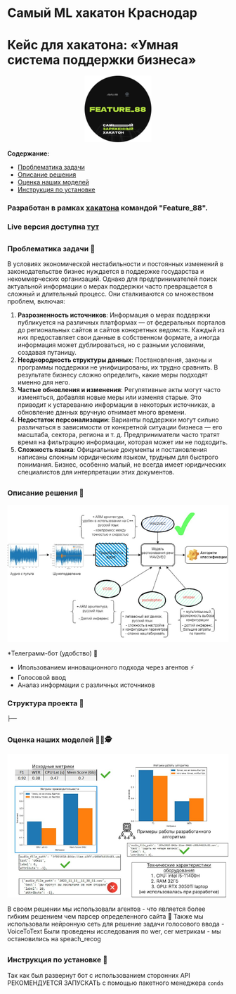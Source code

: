 # Самый ML хакатон Краснодар 
# Кейс для хакатона: «Умная система поддержки бизнеса»
<a name="readme-top"></a>
<p align="center">  
<img width="30%" src="./photo_5314467012107429274_c%20(1).jpg" alt="banner">
</p>
  <p align="center">
    <!--<h1 align="center">LLAIM</h1>-->
  </p>
  <p align="center">
    <p></p>
    <!-- <p><strong>Интеллектуальный пульт составителя.</strong></p> -->

  </p>
</div>

**Содержание:**
- [Проблематика задачи](#title1)
- [Описание решения](#title2)
- [Оценка наших моделей](#title4)
- [Инструкция по установке](#title5)
### Разработан в рамках [хакатона](https://avalab.yonote.ru/share/24970531-c84b-4e50-ae75-08f894355959) командой "Feature_88".
### Live версия доступна [тут](https://web.telegram.org/k/#@Info_Checking_bot)

## <h3 align="start"><a id="title1">Проблематика задачи 🧐</a></h3>  
В условиях экономической нестабильности и постоянных изменений в законодательстве бизнес нуждается в поддержке государства и некоммерческих организаций. Однако для предпринимателей поиск актуальной информации о мерах поддержки часто превращается в сложный и длительный процесс. Они сталкиваются со множеством проблем, включая:

1. **Разрозненность источников**: Информация о мерах поддержки публикуется на различных платформах — от федеральных порталов до региональных сайтов и сайтов конкретных ведомств. Каждый из них предоставляет свои данные в собственном формате, а иногда информация может дублироваться, но с разными условиями, создавая путаницу.
2. **Неоднородность структуры данных**: Постановления, законы и программы поддержки не унифицированы, их трудно сравнить. В результате бизнесу сложно определить, какие меры подходят именно для него.
3. **Частые обновления и изменения**: Регулятивные акты могут часто изменяться, добавляя новые меры или изменяя старые. Это приводит к устареванию информации в некоторых источниках, а обновление данных вручную отнимает много времени.
4. **Недостаток персонализации**: Варианты поддержки могут сильно различаться в зависимости от конкретной ситуации бизнеса — его масштаба, сектора, региона и т. д. Предприниматели часто тратят время на фильтрацию информации, которая может им не подходить.
5. **Сложность языка**: Официальные документы и постановления написаны сложным юридическим языком, трудным для быстрого понимания. Бизнес, особенно малый, не всегда имеет юридических специалистов для интерпретации этих документов.


## <h3 align="start"><a id="title2">Описание решения 📝</a></h3>

![Альтернативный текст](https://github.com/Yagorka/LLAIM_rzd/blob/main/images/photo_2024-10-13_09-19-30.jpg)


*Телеграмм-бот (удобство) 📍
* Ипользованием инновационного подхода через агентов ⚡
* Голосовой ввод
* Аналаз информации с различных источников 
### Структура проекта 🧱

```
├──
```

## <h3 align="start"><a id="title4">Оценка наших моделей 🧑‍🏫🕵️</a></h3> 

![Альтернативный текст](https://github.com/Yagorka/LLAIM_rzd/blob/main/images/photo_2024-10-13_09-19-48.jpg)

  
В своем решении мы использовали агентов - что является более гибким решением чем парсер определенного сайта 🤯
Также мы использовали нейронную сеть для решение задачи голосового ввода - VoiceToText
Были проведены исследования по wer, cer метрикам - мы остановились на speach_recog

## <h3 align="start"><a id="title5">Инструкция по установке 🧐</a></h3> 
Так как был развернут бот с использованием сторонних API РЕКОМЕНДУЕТСЯ ЗАПУСКАТЬ c помощью пакетного менеджера `conda`
